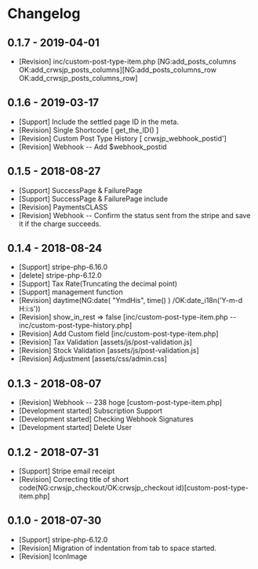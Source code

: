 # Changelog
## 0.1.7 - 2019-04-01
* [Revision]            inc/custom-post-type-item.php  [NG:add_posts_columns OK:add_crwsjp_posts_columns][NG:add_posts_columns_row OK:add_crwsjp_posts_columns_row]

## 0.1.6 - 2019-03-17
* [Support]             Include the settled page ID in the meta.
* [Revision]            Single Shortcode [ get_the_ID() ]
* [Revision]            Custom Post Type History [ crwsjp_webhook_postid']
* [Revision]            Webhook -- Add $webhook_postid

## 0.1.5 - 2018-08-27
* [Support]             SuccessPage & FailurePage
* [Support]             SuccessPage & FailurePage include
* [Revision]            PaymentsCLASS
* [Revision]            Webhook -- Confirm the status sent from the stripe and save it if the charge succeeds.

## 0.1.4 - 2018-08-24
* [Support]             stripe-php-6.16.0
* [delete]              stripe-php-6.12.0
* [Support]             Tax Rate(Truncating the decimal point)
* [Support]             management function
* [Revision]            daytime(NG:date( "YmdHis", time() ) /OK:date_i18n('Y-m-d H:i:s'))
* [Revision]            show_in_rest => false [inc/custom-post-type-item.php -- inc/custom-post-type-history.php]
* [Revision]            Add Custom field [inc/custom-post-type-item.php]
* [Revision]            Tax Validation [assets/js/post-validation.js]
* [Revision]            Stock Validation [assets/js/post-validation.js]
* [Revision]            Adjustment [assets/css/admin.css]

## 0.1.3 - 2018-08-07
* [Revision]            Webhook -- 238 hoge [custom-post-type-item.php]
* [Development started] Subscription Support
* [Development started] Checking Webhook Signatures
* [Development started] Delete User

## 0.1.2 - 2018-07-31
* [Support]             Stripe email receipt
* [Revision]            Correcting title of short code(NG:crwsjp_checkout/OK:crwsjp_checkout id)[custom-post-type-item.php]

## 0.1.0 - 2018-07-30
* [Support]             stripe-php-6.12.0
* [Revision]            Migration of indentation from tab to space started.
* [Revision]            IconImage